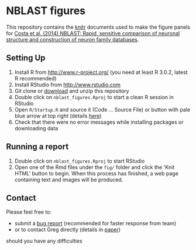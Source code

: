 # NBLAST figures

This repository contains the [knitr](http://yihui.name/knitr/) documents used to make the figure panels for [Costa et al. (2014) NBLAST: Rapid, sensitive comparison of neuronal structure and construction of neuron family databases](http://dx.doi.org/10.1101/006346).

## Setting Up

1. Install R from http://www.r-project.org/ (you need at least R 3.0.2, latest R recommended)
2. Install RStudio from http://www.rstudio.com
3. Git clone or [download](https://github.com/jefferislab/NBLAST_figures/archive/master.zip) and unzip this repository
4. Double click on `nblast_figures.Rproj` to start a clean R session in RStudio
5. Open `R/Startup.R` and source it (Code ... Source File) or button with pale blue arrow at top right
   (details [here](https://support.rstudio.com/hc/en-us/articles/200484448-Editing-and-Executing-Code))
6. Check that there were no error messages while installing packages or downloading data

## Running a report

1. Double click on `nblast_figures.Rproj` to start RStudio
2. Open one of the Rmd files under the `fig/` folder and click the 'Knit HTML' button to begin. 
When this process has finished, a web page containing text and images will be produced.

## Contact

Please feel free to:

* submit a [bug report](https://github.com/jefferislab/NBLAST_figures/issues) (recommended for faster response from team)
* or to contact Greg directly (details in [paper](http://dx.doi.org/10.1101/006346))

should you have any difficulties
